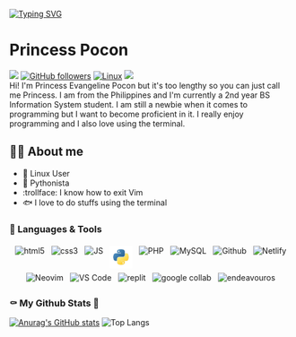 [![Typing SVG](https://readme-typing-svg.herokuapp.com?color=%23FF2BB0&vCenter=true&lines=%F0%9F%91%8B++I'm+Princess+Pocon;I+love+programming!+%F0%9F%98%8E;but+programming+doesn't+love+me+%F0%9F%98%AD++)](https://git.io/typing-svg)

# Princess Pocon
![](https://visitor-badge.laobi.icu/badge?page_id=prxncxss03) [![GitHub followers](https://img.shields.io/github/followers/prxncxss03.svg?style=social&label=Follow&maxAge=2592000)](https://github.com/prxncxss03?tab=followers) [![Linux](https://svgshare.com/i/Zhy.svg)](https://svgshare.com/i/Zhy.svg) ![](https://www.codewars.com/users/prxncxss03/badges/micro)  
Hi! I'm Princess Evangeline Pocon but it's too lengthy so you can just call me Princess. I am from the Philippines and I'm currently a 2nd year BS Information System student. I am still a newbie when it comes to programming but I want to become proficient in it. I really enjoy programming and I also love using the terminal.

## :frowning_woman: About me
- :penguin: Linux User
- 🐍 Pythonista
- :trollface: I know how to exit Vim
- :fish: I love to do stuffs using the terminal



### :toolbox: Languages & Tools
<p align="center">
<img src="https://user-images.githubusercontent.com/84000523/139789758-53cb144c-4b0e-49ad-b4a2-35a5d2f7d5f1.png" alt="html5" height="40" style="vertical-align:top; margin:4px">
<img src="https://user-images.githubusercontent.com/84000523/139791090-918552d3-07a9-460f-b7a0-25720022bdd9.png" alt="css3" height="40" style="vertical-align:top; margin:4px">
 <img src="https://user-images.githubusercontent.com/84000523/153745601-8149f24d-c444-4714-96a7-73cbed26e5a6.png" alt="JS" height="40" style="vertical-align:top; margin:4px">
 <img src="https://raw.githubusercontent.com/github/explore/80688e429a7d4ef2fca1e82350fe8e3517d3494d/topics/python/python.png" alt="Python" height="40" style="vertical-align:top; margin:4px">
 <img src="https://user-images.githubusercontent.com/84000523/153745563-3a1d706d-425f-4dd0-88a3-c7d31fc12ebc.png" alt="PHP" height="40" style="vertical-align:top; margin:4px">
 <img src="https://user-images.githubusercontent.com/84000523/153745599-aceb8276-cc43-4353-8e44-bf2a0081a782.png" alt="MySQL" height="40" style="vertical-align:top; margin:4px">
 <img src="https://user-images.githubusercontent.com/84000523/139808393-84ef9b6c-cecc-4acf-93af-431f994ebcfe.png" alt="Github" height="40" style="vertical-align:top; margin:4px">
  <img src="https://user-images.githubusercontent.com/84000523/139808512-63d3a3de-238a-4053-8ef3-6389566b3d78.png" alt="Netlify" height="40" style="vertical-align:top; margin:4px">
<img src="https://user-images.githubusercontent.com/84000523/139790575-ebed2c59-9bf5-4a85-bc2c-e88afdf0a54f.png" alt="Neovim" height="40" style="vertical-align:top; margin:4px">
<img src="https://user-images.githubusercontent.com/84000523/139789853-68f90141-552d-4e79-a4b1-66a711fc921f.png" alt="VS Code" height="40" style="vertical-align:top; margin:4px">
<img src="https://user-images.githubusercontent.com/84000523/139789942-d80c4c7a-16e7-4f63-99c8-1191c19144a3.png" alt="replit" height="40" style="vertical-align:top; margin:4px">
 <img src="https://user-images.githubusercontent.com/84000523/139809132-9b2fd6b1-a9ac-4084-8e5a-c819a1882db8.png" alt="google collab" height="40" style="vertical-align:top; margin:4px">
<img src="https://user-images.githubusercontent.com/84000523/139790368-62efdabd-ba14-4245-9c5b-6a78b8db26d2.png" alt="endeavouros" height="40" style="vertical-align:top; margin:4px">
</p>

### :coffin: My Github Stats :eyes:
[![Anurag's GitHub stats](https://github-readme-stats.vercel.app/api?username=prxncxss03&theme=synthwave)](https://github.com/anuraghazra/github-readme-stats) 
![Top Langs](https://github-readme-stats.vercel.app/api/top-langs/?username=prxncxss03&theme=synthwave)



